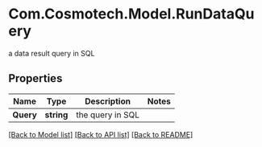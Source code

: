 # Com.Cosmotech.Model.RunDataQuery
a data result query in SQL

## Properties

Name | Type | Description | Notes
------------ | ------------- | ------------- | -------------
**Query** | **string** | the query in SQL | 

[[Back to Model list]](../README.md#documentation-for-models) [[Back to API list]](../README.md#documentation-for-api-endpoints) [[Back to README]](../README.md)

